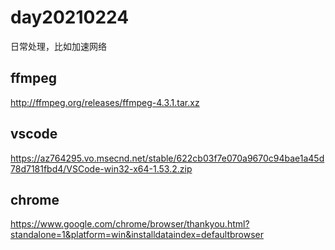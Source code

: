 # day20210224
日常处理，比如加速网络

## ffmpeg
http://ffmpeg.org/releases/ffmpeg-4.3.1.tar.xz

## vscode
https://az764295.vo.msecnd.net/stable/622cb03f7e070a9670c94bae1a45d78d7181fbd4/VSCode-win32-x64-1.53.2.zip


## chrome

https://www.google.com/chrome/browser/thankyou.html?standalone=1&platform=win&installdataindex=defaultbrowser
